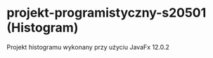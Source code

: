 # projekt-programistyczny-s20501 (Histogram)

Projekt histogramu wykonany przy użyciu JavaFx 12.0.2
